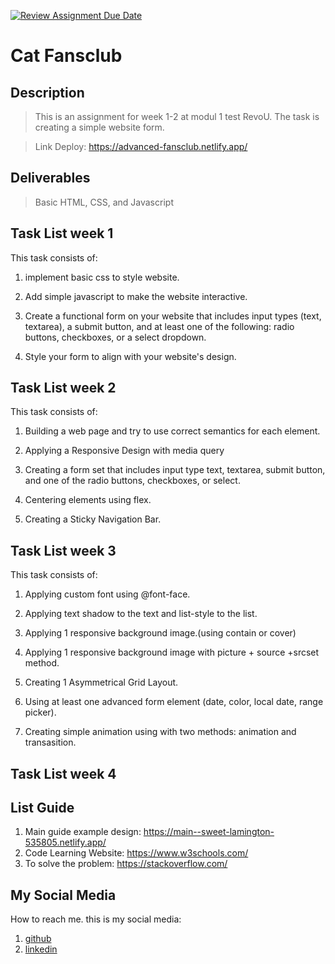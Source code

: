 [![Review Assignment Due Date](https://classroom.github.com/assets/deadline-readme-button-24ddc0f5d75046c5622901739e7c5dd533143b0c8e959d652212380cedb1ea36.svg)](https://classroom.github.com/a/bwEfZG3u)

<!-- Heading -->
# Cat Fansclub

<!-- Description -->
## Description

> This is an assignment for week 1-2 at modul 1 test RevoU. The task is creating a simple website form.

<!-- Link Deploy -->

> Link Deploy: https://advanced-fansclub.netlify.app/

<!-- Deliverables  -->
## Deliverables

> Basic HTML, CSS, and Javascript

<!-- Task week 1 -->
## Task List week 1

This task consists of:

1. implement basic css  to style website.

2. Add simple javascript to make the website interactive.

3. Create a functional form on your website that includes input types (text, textarea), a submit button, and at least one of the following: radio buttons, checkboxes, or a select dropdown.

4. Style your form to align with your website's design.

<!-- Task Week 2 -->
## Task List week 2

This task consists of:

1. Building a web page and try to use correct semantics for each element.

2. Applying a Responsive Design with media query

3. Creating a form set that includes input type text, textarea, submit button, and one of the radio buttons, checkboxes, or select.

4. Centering elements using flex.

5. Creating a Sticky Navigation Bar.

<!-- Task Week 3 -->

## Task List week 3

This task consists of:

1. Applying custom font using @font-face.

2. Applying text shadow to the text and list-style to the list.

3. Applying 1 responsive background image.(using contain or cover)

4. Applying 1 responsive background image with picture + source +srcset method.

5. Creating 1 Asymmetrical Grid Layout.

6. Using at least one advanced form element (date, color, local date, range picker).

7. Creating simple animation using with two methods: animation and transasition.

<!-- Task Week 4 -->

## Task List week 4

<!-- list Guide -->

## List Guide

1. Main guide example design: https://main--sweet-lamington-535805.netlify.app/
2. Code Learning Website: https://www.w3schools.com/
3. To solve the problem: https://stackoverflow.com/

## My Social Media

How to reach me. this is my social media:

1. [github](https://github.com/isnendyankp)
2. [linkedin](https://www.linkedin.com/in/isnendyan-kresna-purnama-a20836244/)



